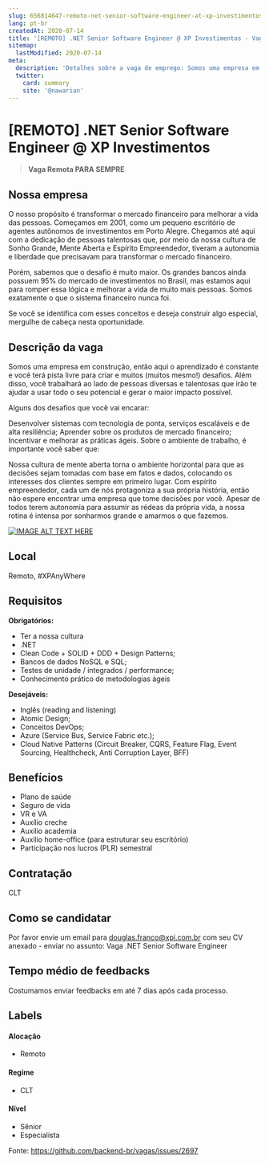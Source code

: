 ```yaml
---
slug: 656814647-remoto-net-senior-software-engineer-at-xp-investimentos
lang: pt-br
createdAt: 2020-07-14
title: '[REMOTO] .NET Senior Software Engineer @ XP Investimentos - Vaga de Emprego'
sitemap:
  lastModified: 2020-07-14
meta:
  description: 'Detalhes sobre a vaga de emprego: Somos uma empresa em construção, então aqui o aprendizado é constante e você terá pista livre para criar e muitos (muitos mesmo!) desafios. Além disso, você trabalhará ao lado de pessoas diversas e talentosas que irão te ajudar a usar todo o seu potencial e gerar o maior impacto possível.  Alguns dos desafios que você vai encarar:   Desenvolver sistemas com tecnologia de ponta, serviços escaláveis e de alta resiliência; Aprender sobre os produtos de mercado financeiro; Incentivar e melhorar as práticas ágeis. Sobre o ambiente de trabalho, é importante você saber que: Nossa cultura de mente aberta torna o ambiente horizontal para que as decisões sejam tomadas com base em fatos e dados, colocando os interesses dos clientes sempre em primeiro lugar. Com espírito empreendedor, cada um de nós protagoniza a sua própria história, então não espere encontrar uma empresa que tome decisões por você. Apesar de todos terem autonomia para assumir as rédeas da própria vida, a nossa rotina é intensa por sonharmos grande e amarmos o que fazemos. [![IMAGE ALT TEXT HERE](https://img.youtube.com/vi/tJE7pzL1CWI/0.jpg)](https://www.youtube.com/watch?v=tJE7pzL1CWI)'
  twitter:
    card: summary
    site: '@nawarian'
---
```


# [REMOTO] .NET Senior Software Engineer @ XP Investimentos

<!-- 
==================================================
POR FAVOR, SÓ POSTE SE A VAGA FOR PARA FRONT-END!

Não faça distinção de gênero no título da vaga.

Use: "Front-End Developer" ao invés de 
"Desenvolvedor Front-End" \o/

Exemplo: `[São Paulo] Front-End Developer na NOME DA EMPRESA`
==================================================
-->

<!--
==================================================
Caso a vaga for remoto durante a pandemia deixar a linha abaixo
==================================================
-->
> **Vaga Remota PARA SEMPRE**

## Nossa empresa

O nosso propósito é transformar o mercado financeiro para melhorar a vida das pessoas. Começamos em 2001, como um pequeno escritório de agentes autônomos de investimentos em Porto Alegre. Chegamos até aqui com a dedicação de pessoas talentosas que, por meio da nossa cultura de Sonho Grande, Mente Aberta e Espírito Empreendedor, tiveram a autonomia e liberdade que precisavam para transformar o mercado financeiro.

Porém, sabemos que o desafio é muito maior. Os grandes bancos ainda possuem 95% do mercado de investimentos no Brasil, mas estamos aqui para romper essa lógica e melhorar a vida de muito mais pessoas. Somos exatamente o que o sistema financeiro nunca foi.

Se você se identifica com esses conceitos e deseja construir algo especial, mergulhe de cabeça nesta oportunidade.

## Descrição da vaga

Somos uma empresa em construção, então aqui o aprendizado é constante e você terá pista livre para criar e muitos (muitos mesmo!) desafios. Além disso, você trabalhará ao lado de pessoas diversas e talentosas que irão te ajudar a usar todo o seu potencial e gerar o maior impacto possível. 

Alguns dos desafios que você vai encarar:   

Desenvolver sistemas com tecnologia de ponta, serviços escaláveis e de alta resiliência;
Aprender sobre os produtos de mercado financeiro;
Incentivar e melhorar as práticas ágeis.
Sobre o ambiente de trabalho, é importante você saber que:

Nossa cultura de mente aberta torna o ambiente horizontal para que as decisões sejam tomadas com base em fatos e dados, colocando os interesses dos clientes sempre em primeiro lugar.
Com espírito empreendedor, cada um de nós protagoniza a sua própria história, então não espere encontrar uma empresa que tome decisões por você.
Apesar de todos terem autonomia para assumir as rédeas da própria vida, a nossa rotina é intensa por sonharmos grande e amarmos o que fazemos.

[![IMAGE ALT TEXT HERE](https://img.youtube.com/vi/tJE7pzL1CWI/0.jpg)](https://www.youtube.com/watch?v=tJE7pzL1CWI)


## Local

Remoto, #XPAnyWhere

## Requisitos

**Obrigatórios:**

- Ter a nossa cultura  
- .NET
- Clean Code + SOLID + DDD + Design Patterns;
- Bancos de dados NoSQL e SQL;
- Testes de unidade / integrados / performance;
- Conhecimento prático de metodologias ágeis

**Desejáveis:**

- Inglês (reading and listening)  
- Atomic Design;
- Conceitos DevOps;
- Azure (Service Bus, Service Fabric etc.);
- Cloud Native Patterns (Circuit Breaker, CQRS, Feature Flag, Event Sourcing, Healthcheck, Anti Corruption Layer, BFF)

## Benefícios

- Plano de saúde
- Seguro de vida
- VR e VA
- Auxílio creche
- Auxilio academia
- Auxilio home-office (para estruturar seu escritório)
- Participação nos lucros (PLR) semestral

## Contratação

CLT

## Como se candidatar

Por favor envie um email para douglas.franco@xpi.com.br com seu CV anexado - enviar no assunto: Vaga .NET Senior Software Engineer

## Tempo médio de feedbacks

Costumamos enviar feedbacks em até 7 dias após cada processo.

## Labels
<!-- retire os labels que não fazem sentido à vaga -->

#### Alocação
- Remoto

#### Regime
- CLT

#### Nível
- Sênior
- Especialista




Fonte: https://github.com/backend-br/vagas/issues/2697